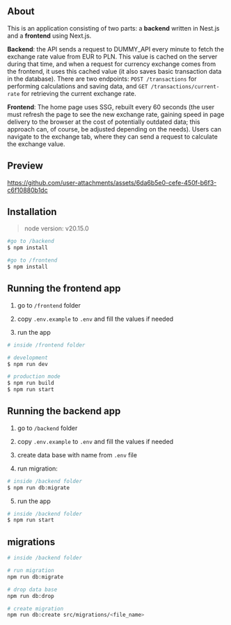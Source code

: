 ## About

This is an application consisting of two parts: a **backend** written in Nest.js and a **frontend** using Next.js.

**Backend**: the API sends a request to DUMMY_API every minute to fetch the exchange rate value from EUR to PLN. This value is cached on the server during that time, and when a request for currency exchange comes from the frontend, it uses this cached value (it also saves basic transaction data in the database). There are two endpoints: `POST /transactions` for performing calculations and saving data, and `GET /transactions/current-rate` for retrieving the current exchange rate.

**Frontend**: The home page uses SSG, rebuilt every 60 seconds (the user must refresh the page to see the new exchange rate, gaining speed in page delivery to the browser at the cost of potentially outdated data; this approach can, of course, be adjusted depending on the needs). Users can navigate to the exchange tab, where they can send a request to calculate the exchange value.

## Preview

https://github.com/user-attachments/assets/6da6b5e0-cefe-450f-b6f3-c6f10880b1dc


## Installation

> node version: v20.15.0

```bash
#go to /backend
$ npm install

#go to /frontend
$ npm install
```

## Running the frontend app

1. go to `/frontend` folder

2. copy `.env.example` to `.env` and fill the values if needed

3. run the app

```bash
# inside /frontend folder

# development
$ npm run dev

# production mode
$ npm run build
$ npm run start
```

## Running the backend app

1. go to `/backend` folder

2. copy `.env.example` to `.env` and fill the values if needed

3. create data base with name from `.env` file

4. run migration:

```bash
# inside /backend folder
$ npm run db:migrate
```

5. run the app

```bash
# inside /backend folder
$ npm run start
```

## migrations

```bash
# inside /backend folder

# run migration
npm run db:migrate

# drop data base
npm run db:drop

# create migration
npm run db:create src/migrations/<file_name>
```
